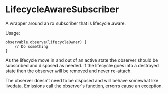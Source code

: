 # LifecycleAwareSubscriber
A wrapper around an rx subscriber that is lifecycle aware.

Usage:
```
observable.observe(lifecycleOwner) {
    // Do something
}
```

As the lifecycle move in and out of an active state the observer should be subscribed and disposed as needed.  If the lifecycle goes into a destroyed state then the observer will be removed and never re-attach.

The observer doesn't need to be disposed and will behave somewhat like livedata.  Emissions call the observer's function, errorrs cause an exception.
